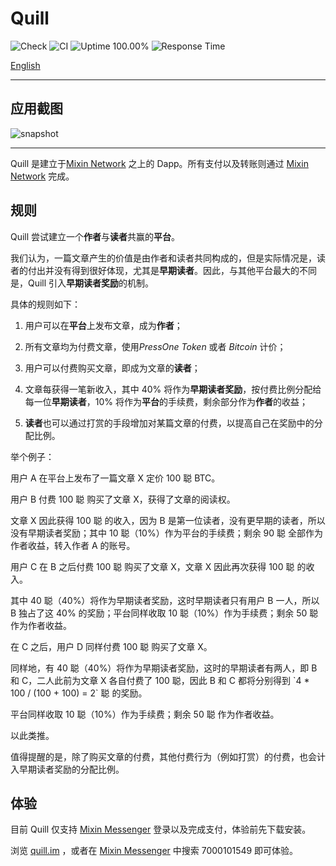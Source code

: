 # Quill

![Check](https://github.com/baizhiheizi/prsdigg/workflows/Check/badge.svg) ![CI](https://github.com/baizhiheizi/prsdigg/workflows/CI/badge.svg) ![Uptime 100.00%](https://img.shields.io/endpoint?url=https%3A%2F%2Fraw.githubusercontent.com%2Fbaizhiheizi%2Fupptime%2Fmaster%2Fapi%2Fprs-digg%2Fuptime.json) ![Response Time](https://img.shields.io/endpoint?url=https%3A%2F%2Fraw.githubusercontent.com%2Fbaizhiheizi%2Fupptime%2Fmaster%2Fapi%2Fprs-digg%2Fresponse-time.json)

[English](README.md)

---

## 应用截图

![snapshot](snapshot.png)

---

Quill 是建立于[Mixin Network](https://mixin.one) 之上的 Dapp。所有支付以及转账则通过 [Mixin Network](https://mixin.one) 完成。

## 规则

Quill 尝试建立一个**作者**与**读者**共赢的**平台**。

我们认为，一篇文章产生的价值是由作者和读者共同构成的，但是实际情况是，读者的付出并没有得到很好体现，尤其是**早期读者**。因此，与其他平台最大的不同是，Quill 引入**早期读者奖励**的机制。

具体的规则如下：

1. 用户可以在**平台**上发布文章，成为**作者**；

2. 所有文章均为付费文章，使用*PressOne Token* 或者 _Bitcoin_ 计价；

3. 用户可以付费购买文章，即成为文章的**读者**；

4. 文章每获得一笔新收入，其中 40% 将作为**早期读者奖励**，按付费比例分配给每一位**早期读者**，10% 将作为**平台**的手续费，剩余部分作为**作者**的收益；

5. **读者**也可以通过打赏的手段增加对某篇文章的付费，以提高自己在奖励中的分配比例。

举个例子：

用户 A 在平台上发布了一篇文章 X 定价 100 聪 BTC。

用户 B 付费 100 聪 购买了文章 X，获得了文章的阅读权。

文章 X 因此获得 100 聪 的收入，因为 B 是第一位读者，没有更早期的读者，所以没有早期读者奖励；其中 10 聪（10%）作为平台的手续费；剩余 90 聪 全部作为作者收益，转入作者 A 的账号。

用户 C 在 B 之后付费 100 聪 购买了文章 X，文章 X 因此再次获得 100 聪 的收入。

其中 40 聪（40%）将作为早期读者奖励，这时早期读者只有用户 B 一人，所以 B 独占了这 40% 的奖励；平台同样收取 10 聪（10%）作为手续费；剩余 50 聪 作为作者收益。

在 C 之后，用户 D 同样付费 100 聪 购买了文章 X。

同样地，有 40 聪（40%）将作为早期读者奖励，这时的早期读者有两人，即 B 和 C，二人此前为文章 X 各自付费了 100 聪，因此 B 和 C 都将分别得到 \`4 \* 100 / (100 + 100) = 2\` 聪 的奖励。

平台同样收取 10 聪（10%）作为手续费；剩余 50 聪 作为作者收益。

以此类推。

值得提醒的是，除了购买文章的付费，其他付费行为（例如打赏）的付费，也会计入早期读者奖励的分配比例。

## 体验

目前 Quill 仅支持 [Mixin Messenger](https://mixin.one/messenger) 登录以及完成支付，体验前先下载安装。

浏览 [quill.im](https://quill.im) ，或者在 [Mixin Messenger](https://mixin.one/messenger) 中搜索 7000101549 即可体验。
